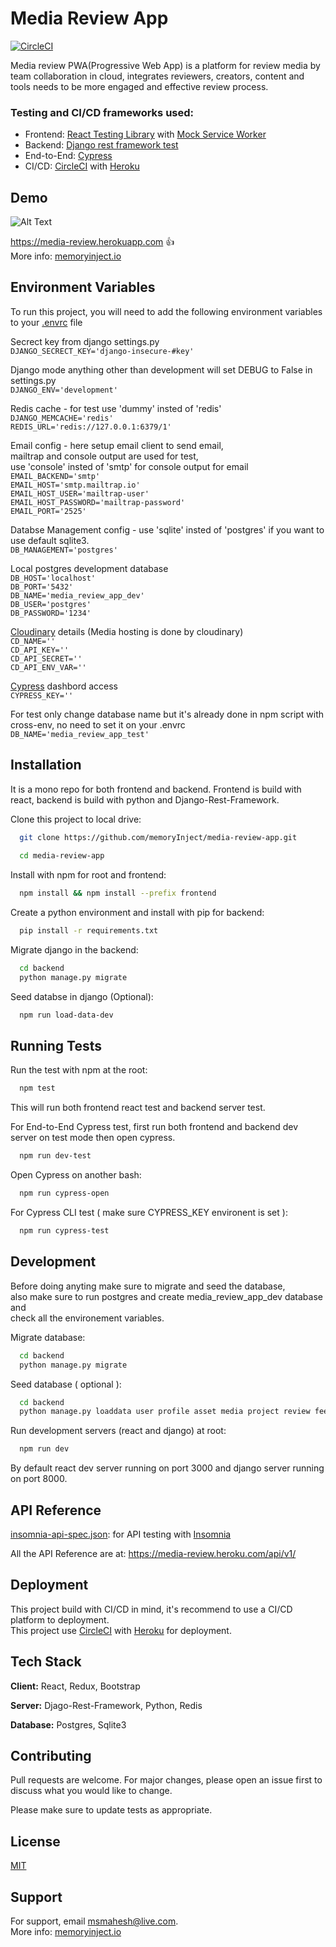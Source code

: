 
# Media Review App
[![CircleCI](https://circleci.com/gh/memoryInject/media-review-app/tree/main.svg?style=svg)](https://circleci.com/gh/memoryInject/media-review-app/tree/main)

Media review PWA(Progressive Web App) is a platform for review media by team collaboration in
cloud, integrates reviewers, creators, content and tools needs to be
more engaged and effective review process.


### Testing and CI/CD frameworks used:

 - Frontend: [React Testing Library](https://testing-library.com/docs/react-testing-library/intro/) with [Mock Service Worker](https://mswjs.io/)
 - Backend: [Django rest framework test](https://www.django-rest-framework.org/api-guide/testing/)
 - End-to-End: [Cypress](https://www.cypress.io/)
 - CI/CD: [CircleCI](https://circleci.com/) with [Heroku](https://www.heroku.com/)


## Demo

![Alt Text](https://res.cloudinary.com/memoryinject/image/upload/v1638810681/media_review_app/images/ezgif-3-9bdc23ea6977_xxjjwl.gif)

https://media-review.herokuapp.com  👍  
More info: [memoryinject.io](https://memoryinject.io/) 

## Environment Variables

To run this project, you will need to add the following environment variables to your [.envrc](https://direnv.net/) file

Secrect key from django settings.py   
`DJANGO_SECRECT_KEY='django-insecure-#key'`   

Django mode anything other than development will set DEBUG to False in settings.py   
`DJANGO_ENV='development'`   

Redis cache - for test use 'dummy' insted of 'redis'   
`DJANGO_MEMCACHE='redis'`   
`REDIS_URL='redis://127.0.0.1:6379/1'`

Email config - here setup email client to send email,  
mailtrap and console output are used for test,  
use 'console' insted of 'smtp' for console output for email   
`EMAIL_BACKEND='smtp'`   
`EMAIL_HOST='smtp.mailtrap.io'`   
`EMAIL_HOST_USER='mailtrap-user'`   
`EMAIL_HOST_PASSWORD='mailtrap-password'`   
`EMAIL_PORT='2525'`   

Databse Management config - use 'sqlite' insted of 'postgres' if you want to use default sqlite3.  
`DB_MANAGEMENT='postgres'`   

Local postgres development database    
`DB_HOST='localhost'`   
`DB_PORT='5432'`    
`DB_NAME='media_review_app_dev'`    
`DB_USER='postgres'`    
`DB_PASSWORD='1234'`    

[Cloudinary](https://cloudinary.com/) details (Media hosting is done by cloudinary)   
`CD_NAME=''`    
`CD_API_KEY=''`   
`CD_API_SECRET=''`   
`CD_API_ENV_VAR=''`   

[Cypress](https://www.cypress.io/dashboard) dashbord access   
`CYPRESS_KEY=''`

For test only change database name but it's already done in npm script with cross-env, no need to set it on your .envrc   
`DB_NAME='media_review_app_test'`    


## Installation

It is a mono repo for both frontend and backend.
Frontend is build with react, backend is build with python and Django-Rest-Framework.   

Clone this project to local drive:  
```bash 
  git clone https://github.com/memoryInject/media-review-app.git
  
  cd media-review-app
```

Install with npm for root and frontend:
```bash
  npm install && npm install --prefix frontend
```

Create a python environment and install with pip for backend:
```bash
  pip install -r requirements.txt
```

Migrate django in the backend:
```bash
  cd backend
  python manage.py migrate
```
Seed databse in django (Optional):
```bash
  npm run load-data-dev
```

## Running Tests

Run the test with npm at the root:
```bash
  npm test
```
This will run both frontend react test and backend server test.

For End-to-End Cypress test, first run both frontend and backend dev server on test mode then open cypress.
```bash
  npm run dev-test
```

Open Cypress on another bash:
```bash
  npm run cypress-open
```

For Cypress CLI test ( make sure CYPRESS_KEY environent is set ):
```bash
  npm run cypress-test
```


## Development

Before doing anyting make sure to migrate and seed the database,  
also make sure to run postgres and create media_review_app_dev database and   
check all the environement variables.

Migrate database:
```bash
  cd backend
  python manage.py migrate
```

Seed database ( optional ):
```bash
  cd backend
  python manage.py loaddata user profile asset media project review feedback
```

Run development servers (react and django) at root:
```bash
  npm run dev
```
By default react dev server running on port 3000 and django server running on port 8000.
## API Reference

[insomnia-api-spec.json](https://github.com/memoryInject/media-review-app/blob/main/insomnia-api-spec.json): for API testing with [Insomnia](https://insomnia.rest/)

All the API Reference are at: https://media-review.heroku.com/api/v1/


## Deployment

This project build with CI/CD in mind, it's recommend to use a CI/CD platform to deployment.  
This project use [CircleCI](https://circleci.com/) with [Heroku](https://www.heroku.com/) for deployment.   

## Tech Stack

**Client:** React, Redux, Bootstrap

**Server:** Djago-Rest-Framework, Python, Redis 

**Database:** Postgres, Sqlite3 
## Contributing

Pull requests are welcome. For major changes, please open an issue first to discuss what you would like to change.

Please make sure to update tests as appropriate.



## License

[MIT](https://choosealicense.com/licenses/mit/)


## Support

For support, email msmahesh@live.com.   
More info: [memoryinject.io](https://memoryinject.io/) 

